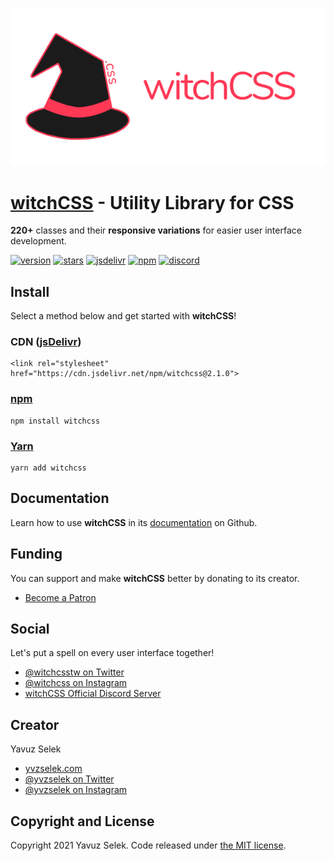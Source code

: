 [![logo](./assets/witchcss_banner_dark-bg_small.png)](http://www.witchcss.com)

# [witchCSS](http://www.witchcss.com) - Utility Library for CSS
**220+** classes and their **responsive variations** for easier user interface development.

[![version](https://img.shields.io/static/v1?label=version&message=2.0.2&color=ff3855&style=flat-square)](https://github.com/yvzselek/witchcss/tags)
[![stars](https://img.shields.io/github/stars/yvzselek/witchcss?color=ff3855&label=stars&style=flat-square)](https://github.com/yvzselek/witchcss/stargazers)
[![jsdelivr](https://img.shields.io/jsdelivr/npm/hm/witchcss?color=ff3855&style=flat-square)](https://jsdelivr.com/package/npm/witchcss)
[![npm](https://img.shields.io/npm/dm/witchcss?color=ff3855&label=npm&style=flat-square)](https://npmjs.com/package/witchcss)
[![discord](https://img.shields.io/discord/636213115016708096?color=ff3855&label=discord&style=flat-square)](https://discord.gg/TGXRK6699H)

## Install
Select a method below and get started with **witchCSS**!
### CDN ([jsDelivr](https://jsdelivr.com/package/npm/witchcss))
```
<link rel="stylesheet" href="https://cdn.jsdelivr.net/npm/witchcss@2.1.0">
```

### [npm](https://npmjs.com/package/witchcss)
```
npm install witchcss
```

### [Yarn](https://yarnpkg.com/package/witchcss)
```
yarn add witchcss
```

## Documentation
Learn how to use **witchCSS** in its [documentation](DOCUMENTATION.md) on Github.

## Funding
You can support and make **witchCSS** better by donating to its creator.
- [Become a Patron](https://patreon.com/yvzselek)

## Social
Let's put a spell on every user interface together!
- [@witchcsstw on Twitter](https://twitter.com/witchcsstw)
- [@witchcss on Instagram](https://instagram.com/witchcss)
- [witchCSS Official Discord Server](https://discord.gg/TGXRK6699H)

## Creator
Yavuz Selek
- [yvzselek.com](http://www.yvzselek.com)
- [@yvzselek on Twitter](https://twitter.com/yvzselek)
- [@yvzselek on Instagram](https://instagram.com/yvzselek)

## Copyright and License
Copyright 2021 Yavuz Selek. Code released under [the MIT license](LICENSE.txt).